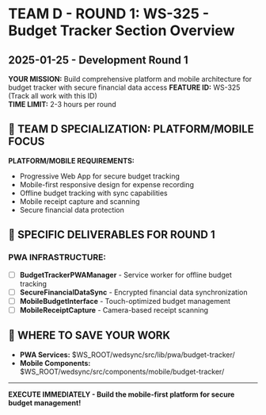 # TEAM D - ROUND 1: WS-325 - Budget Tracker Section Overview
## 2025-01-25 - Development Round 1

**YOUR MISSION:** Build comprehensive platform and mobile architecture for budget tracker with secure financial data access
**FEATURE ID:** WS-325 (Track all work with this ID)  
**TIME LIMIT:** 2-3 hours per round

## 🎯 TEAM D SPECIALIZATION: PLATFORM/MOBILE FOCUS

**PLATFORM/MOBILE REQUIREMENTS:**
- Progressive Web App for secure budget tracking
- Mobile-first responsive design for expense recording
- Offline budget tracking with sync capabilities
- Mobile receipt capture and scanning
- Secure financial data protection

## 🎯 SPECIFIC DELIVERABLES FOR ROUND 1

### PWA INFRASTRUCTURE:
- [ ] **BudgetTrackerPWAManager** - Service worker for offline budget tracking
- [ ] **SecureFinancialDataSync** - Encrypted financial data synchronization
- [ ] **MobileBudgetInterface** - Touch-optimized budget management
- [ ] **MobileReceiptCapture** - Camera-based receipt scanning

## 💾 WHERE TO SAVE YOUR WORK
- **PWA Services:** $WS_ROOT/wedsync/src/lib/pwa/budget-tracker/
- **Mobile Components:** $WS_ROOT/wedsync/src/components/mobile/budget-tracker/

---

**EXECUTE IMMEDIATELY - Build the mobile-first platform for secure budget management!**
